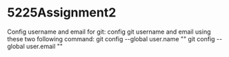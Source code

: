 # 5225Assignment2</n>
Config username and email for git:</n>
config git username and email using these two following command:</n>
git config --global user.name "<email id>"</n>
git config --global user.email "<your email>"</n>
